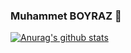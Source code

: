 ### Muhammet BOYRAZ 👋


[![Anurag's github stats](https://github-readme-stats.vercel.app/api?username=mboyr4z&theme=blue-green)](https://github.com/TalhaToguslu/github-readme-stats)
